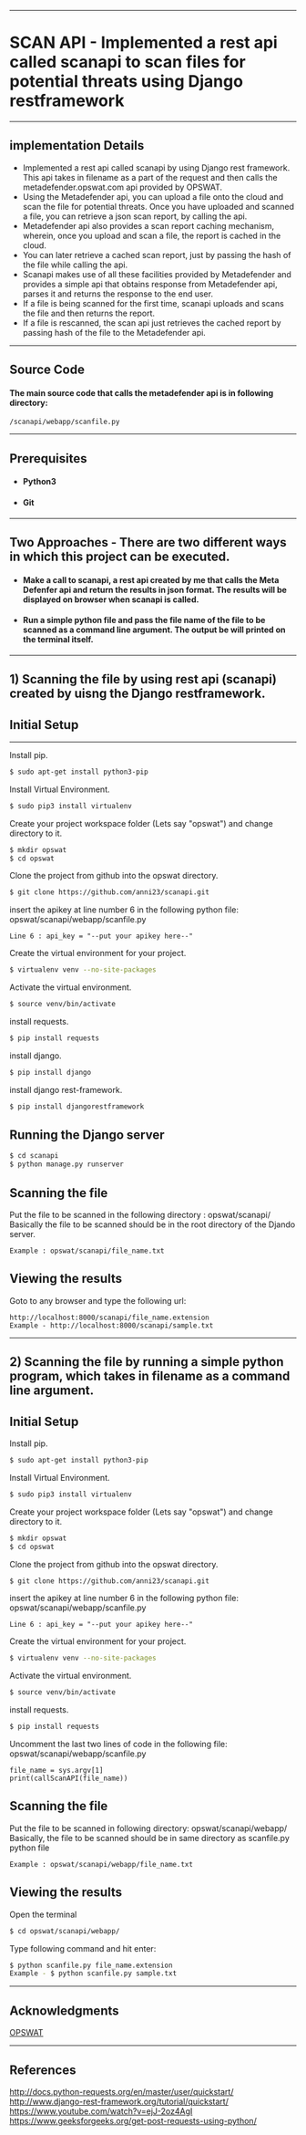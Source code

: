 ***
# SCAN API - Implemented a rest api called scanapi to scan files for potential threats using Django restframework
***
## implementation Details
* Implemented a rest api called scanapi by using Django rest framework. This api takes in filename as a part of the request and then calls the metadefender.opswat.com api provided by OPSWAT.
* Using the Metadefender api, you can upload a file onto the cloud and scan the file for potential threats. Once you have uploaded and scanned a file, you can retrieve a json scan report, by calling the api.
* Metadefender api also provides a scan report caching mechanism, wherein, once you upload and scan a file, the report is cached in the cloud. 
* You can later retrieve a cached scan report, just by passing the hash of the file while calling the api.
* Scanapi makes use of all these facilities provided by Metadefender and provides a simple api that obtains response from Metadefender api, parses it and returns the response to the end user.
* If a file is being scanned for the first time, scanapi uploads and scans the file and then returns the report.
* If a file is rescanned, the scan api just retrieves the cached report by passing hash of the file to the Metadefender api.
***
## Source Code
#### The main source code that calls the metadefender api is in following directory:
```
/scanapi/webapp/scanfile.py
```
***
## Prerequisites
* #### Python3
* #### Git
***
## Two Approaches - There are two different ways in which this project can be executed.

* #### Make a call to scanapi, a rest api created by me that calls the Meta Defenfer api and return the results in json format. The results will be displayed on browser when scanapi is called.
* #### Run a simple python file and pass the file name of the file to be scanned as a command line argument. The output be will printed on the terminal itself.
***
## 1) Scanning the file by using rest api (scanapi) created by uisng the Django restframework.
## Initial Setup
***
Install pip.
```sh
$ sudo apt-get install python3-pip
```
Install Virtual Environment.
```sh
$ sudo pip3 install virtualenv
```
Create your project workspace folder (Lets say "opswat") and change directory to it. 
```sh
$ mkdir opswat
$ cd opswat
```
Clone the project from github into the opswat directory.
```sh
$ git clone https://github.com/anni23/scanapi.git
```
insert the apikey at line number 6 in the following python file:
opswat/scanapi/webapp/scanfile.py
```
Line 6 : api_key = "--put your apikey here--"
```
Create the virtual environment for your project.
```sh
$ virtualenv venv --no-site-packages
```
Activate the virtual environment.
```sh
$ source venv/bin/activate
```
install requests.
```sh
$ pip install requests
```
install django.
```sh
$ pip install django
```
install django rest-framework.
```sh
$ pip install djangorestframework
```
## Running the Django server
```sh
$ cd scanapi
$ python manage.py runserver
```
## Scanning the file
Put the file to be scanned in the following directory : opswat/scanapi/ 
Basically the  file to be scanned should be in the root directory of the Djando server.
```
Example : opswat/scanapi/file_name.txt 
``` 
## Viewing the results
Goto to any browser and type the following url:
```
http://localhost:8000/scanapi/file_name.extension
Example - http://localhost:8000/scanapi/sample.txt
```
***
## 2) Scanning the file by running a simple python program, which takes in filename as a command line argument.

## Initial Setup
Install pip.
```sh
$ sudo apt-get install python3-pip
```
Install Virtual Environment.
```sh
$ sudo pip3 install virtualenv
```
Create your project workspace folder (Lets say "opswat") and change directory to it. 
```sh
$ mkdir opswat
$ cd opswat
```
Clone the project from github into the opswat directory.
```sh
$ git clone https://github.com/anni23/scanapi.git
```
insert the apikey at line number 6 in the following python file:
opswat/scanapi/webapp/scanfile.py
```
Line 6 : api_key = "--put your apikey here--"
```
Create the virtual environment for your project.
```sh
$ virtualenv venv --no-site-packages
```
Activate the virtual environment.
```sh
$ source venv/bin/activate
```
install requests.
```sh
$ pip install requests
```
Uncomment the last two lines of code in the following file: 
opswat/scanapi/webapp/scanfile.py
```
file_name = sys.argv[1]
print(callScanAPI(file_name))
```
## Scanning the file
Put the file to be scanned in following directory:
opswat/scanapi/webapp/  
Basically, the file to be scanned should be in same directory as scanfile.py python file
```
Example : opswat/scanapi/webapp/file_name.txt 
``` 
## Viewing the results
Open the terminal
```sh
$ cd opswat/scanapi/webapp/
```
Type following command and hit enter:
```sh
$ python scanfile.py file_name.extension 
Example - $ python scanfile.py sample.txt
```
***

## Acknowledgments
[OPSWAT](https://www.opswat.com/)
***
## References
http://docs.python-requests.org/en/master/user/quickstart/
http://www.django-rest-framework.org/tutorial/quickstart/
https://www.youtube.com/watch?v=ejJ-2oz4AgI
https://www.geeksforgeeks.org/get-post-requests-using-python/
